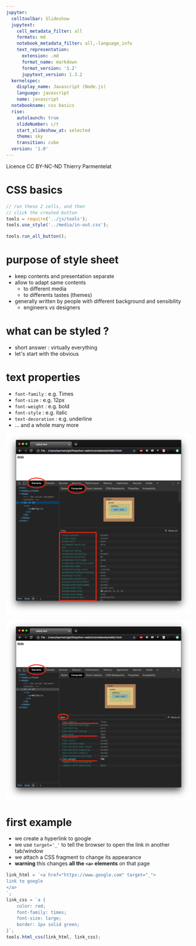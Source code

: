 ```yaml
---
jupyter:
  celltoolbar: Slideshow
  jupytext:
    cell_metadata_filter: all
    formats: md
    notebook_metadata_filter: all,-language_info
    text_representation:
      extension: .md
      format_name: markdown
      format_version: '1.2'
      jupytext_version: 1.3.2
  kernelspec:
    display_name: Javascript (Node.js)
    language: javascript
    name: javascript
  notebookname: css basics
  rise:
    autolaunch: true
    slideNumber: c/t
    start_slideshow_at: selected
    theme: sky
    transition: cube
  version: '1.0'
---
```


<div class="licence">
<span>Licence CC BY-NC-ND</span>
<span>Thierry Parmentelat</span>
</div>

<!-- #region slideshow={"slide_type": ""} -->
# CSS basics
<!-- #endregion -->

```javascript
// run these 2 cells, and then 
// click the created button
tools = require('../js/tools');
tools.use_style('../media/in-out.css');
```

```javascript
tools.run_all_button();
```

<!-- #region slideshow={"slide_type": "slide"} -->
# purpose of style sheet

* keep contents and presentation separate
* allow to adapt same contents 
  * to different media
  * to differents tastes (themes)
* generally written by people with different background and sensibility
  * engineers *vs* designers
<!-- #endregion -->

<!-- #region slideshow={"slide_type": "slide"} -->
# what can be styled ?

* short answer : virtually everything
* let's start with the obvious
<!-- #endregion -->

<!-- #region slideshow={"slide_type": "slide"} -->
# text properties

* `font-family` : e.g. Times
* `font-size` : e.g. 12px
* `font-weight` : e.g. bold
* `font-style` : e.g. italic
* `text-decoration` : e.g. underline
* … and a whole many more
<!-- #endregion -->

<!-- #region cell_style="center" slideshow={"slide_type": "slide"} -->
![](../media/list-properties-all.png)
<!-- #endregion -->

<!-- #region cell_style="center" slideshow={"slide_type": "slide"} trusted=true -->
![](../media/list-properties-filtered.png)
<!-- #endregion -->

<!-- #region slideshow={"slide_type": "slide"} -->
# first example
<!-- #endregion -->

* we create a hyperlink to google
* we use `target='_'` to tell the browser to open the link in another tab/window
* we attach a CSS fragment to change its appearance
* **warning** this changes **all the `<a>` elements** on that page

```javascript hide_input=true slideshow={"slide_type": "slide"}
link_html = `<a href="https://www.google.com" target="_">
link to google
</a>
`;
link_css = `a {
    color: red;
    font-family: times;
    font-size: large;
    border: 1px solid green;
}`;
tools.html_css(link_html, link_css);
```
